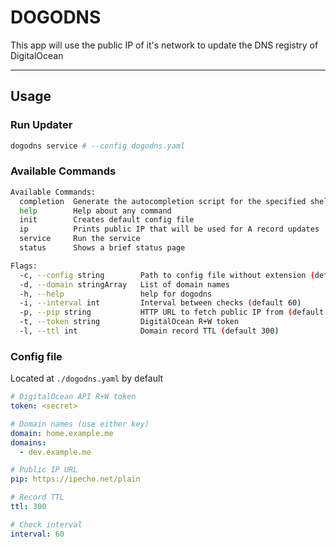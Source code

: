 # DOGODNS

This app will use the public IP of it's network
to update the DNS registry of DigitalOcean

---

## Usage

### Run Updater

```bash
dogodns service # --config dogodns.yaml
```

### Available Commands

```bash
Available Commands:
  completion  Generate the autocompletion script for the specified shell
  help        Help about any command
  init        Creates default config file
  ip          Prints public IP that will be used for A record updates
  service     Run the service
  status      Shows a brief status page

Flags:
  -c, --config string        Path to config file without extension (default "dogodns.yaml")
  -d, --domain stringArray   List of domain names
  -h, --help                 help for dogodns
  -i, --interval int         Interval between checks (default 60)
  -p, --pip string           HTTP URL to fetch public IP from (default "https://ipecho.net/plain")
  -t, --token string         DigitalOcean R+W token
  -l, --ttl int              Domain record TTL (default 300)
```

### Config file

Located at `./dogodns.yaml` by default

```yaml
# DigitalOcean API R+W token
token: <secret>

# Domain names (use either key)
domain: home.example.me
domains:
  - dev.example.me

# Public IP URL
pip: https://ipecho.net/plain

# Record TTL
ttl: 300

# Check interval
interval: 60

```
